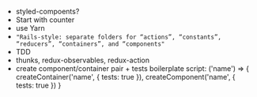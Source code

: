 - styled-compoents?
- Start with counter
- use Yarn
- `"Rails-style: separate folders for “actions”, “constants”, “reducers”, “containers”, and “components"`
- TDD
- thunks, redux-observables, redux-action
- create component/container pair + tests boilerplate script: ('name') => { createContainer('name', { tests: true }), createComponent('name', { tests: true }) }